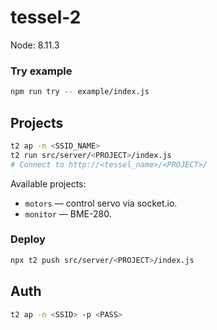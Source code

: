 # tessel-2

Node: 8.11.3

### Try example

```sh
npm run try -- example/index.js
```

## Projects

```sh
t2 ap -n <SSID_NAME>
t2 run src/server/<PROJECT>/index.js
# Connect to http://<tessel_name>/<PROJECT>/
```

Available projects:
- `motors` — control servo via socket.io.
- `monitor` — BME-280.

### Deploy

```sh
npx t2 push src/server/<PROJECT>/index.js
```

## Auth

```sh
t2 ap -n <SSID> -p <PASS>
```
